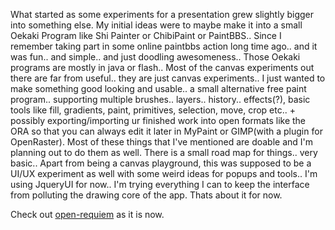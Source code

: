 What started as some experiments for a presentation grew slightly bigger into something else. My initial ideas were to maybe make it into a small Oekaki Program like Shi Painter or ChibiPaint or PaintBBS.. Since I remember taking part in some online paintbbs action long time ago.. and it was fun.. and simple.. and just doodling awesomeness.. Those Oekaki programs are mostly in java or flash.. Most of the canvas experiments out there are far from useful.. they are just canvas experiments.. I just wanted to make something good looking and usable.. a small alternative free paint program.. supporting multiple brushes.. layers.. history.. effects(?), basic tools like fill, gradients, paint, primitives, selection, move, crop etc.. + possibly exporting/importing ur finished work into open formats like the ORA so that you can always edit it later in MyPaint or GIMP(with a plugin for OpenRaster). Most of these things that I've mentioned are doable and I'm planning out to do them as well. There is a small road map for things.. very basic.. Apart from being a canvas playground, this was supposed to be a UI/UX experiment as well with some weird ideas for popups and tools.. I'm using JqueryUI for now.. I'm trying everything I can to keep the interface from polluting the drawing core of the app. Thats about it for now.

Check out [open-requiem](http://chronosign.com/open-requiem/) as it is now.